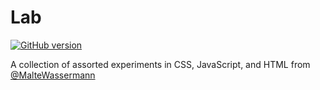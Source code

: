 # Lab

[![GitHub version](https://badge.fury.io/gh/maltewassermann%2Flab.svg)](https://badge.fury.io/gh/maltewassermann%2Flab)

A collection of assorted experiments in CSS, JavaScript, and HTML from [@MalteWassermann](http://twitter.com/MalteWassermann)

